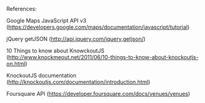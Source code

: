 References:

Google Maps JavaScript API v3 (https://developers.google.com/maps/documentation/javascript/tutorial)

jQuery getJSON (http://api.jquery.com/jquery.getjson/)

10 Things to know about KnowckoutJS (http://www.knockmeout.net/2011/06/10-things-to-know-about-knockoutjs-on.html)

KnockoutJS documentation (http://knockoutjs.com/documentation/introduction.html)

Foursquare API (https://developer.foursquare.com/docs/venues/venues)